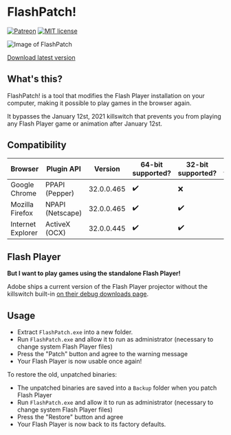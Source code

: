 # FlashPatch!

[![Patreon](https://img.shields.io/badge/Kofi-donate-purple.svg)](https://ko-fi.com/disyer) [![MIT license](https://img.shields.io/badge/License-MIT-blue.svg)](https://github.com/darktohka/FlashPatch/blob/master/LICENSE)

![Image of FlashPatch](https://i.imgur.com/0Sijhao.png)

[Download latest version](https://github.com/darktohka/FlashPatch/releases/latest)

## What's this?

FlashPatch! is a tool that modifies the Flash Player installation on your computer, making it possible to play games in the browser again.

It bypasses the January 12st, 2021 killswitch that prevents you from playing any Flash Player game or animation after January 12st.

## Compatibility

| Browser           | Plugin API       | Version    | 64-bit supported?  | 32-bit supported?  | 64-bit tested?     | 32-bit tested?           |
| ----------------- | ---------------- | ---------- | ------------------ | ------------------ | ------------------ | ------------------------ |
| Google Chrome     | PPAPI (Pepper)   | 32.0.0.465 | :heavy_check_mark: | :x:                | :heavy_check_mark: | :heavy_multiplication_x: |
| Mozilla Firefox   | NPAPI (Netscape) | 32.0.0.465 | :heavy_check_mark: | :heavy_check_mark: | :heavy_check_mark: | :heavy_check_mark:       |
| Internet Explorer | ActiveX (OCX)    | 32.0.0.445 | :heavy_check_mark: | :heavy_check_mark: | :heavy_check_mark: | :heavy_check_mark:       |

## Flash Player

**But I want to play games using the standalone Flash Player!**

Adobe ships a current version of the Flash Player projector without the killswitch built-in [on their debug downloads page](https://adobe.com/support/flashplayer/debug_downloads.html).

## Usage

- Extract `FlashPatch.exe` into a new folder.
- Run `FlashPatch.exe` and allow it to run as administrator (necessary to change system Flash Player files)
- Press the "Patch" button and agree to the warning message
- Your Flash Player is now usable once again!

To restore the old, unpatched binaries:

- The unpatched binaries are saved into a `Backup` folder when you patch Flash Player
- Run `FlashPatch.exe` and allow it to run as administrator (necessary to change system Flash Player files)
- Press the "Restore" button and agree
- Your Flash Player is now back to its factory defaults.
